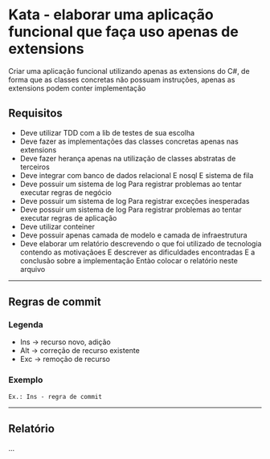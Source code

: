 # Kata - elaborar uma aplicação funcional que faça uso apenas de extensions

Criar uma aplicação funcional utilizando apenas as extensions do C#, de forma que as classes concretas não possuam instruções, apenas as extensions podem conter implementação

## Requisitos

- Deve utilizar TDD com a lib de testes de sua escolha
- Deve fazer as implementações das classes concretas apenas nas extensions
- Deve fazer herança apenas na utilização de classes abstratas de terceiros
- Deve integrar com banco de dados relacional E nosql E sistema de fila
- Deve possuir um sistema de log Para registrar problemas ao tentar executar regras de negócio
- Deve possuir um sistema de log Para registrar exceções inesperadas
- Deve possuir um sistema de log Para registrar problemas ao tentar executar regras de aplicação
- Deve utilizar conteiner
- Deve possuir apenas camada de modelo e camada de infraestrutura
- Deve elaborar um relatório descrevendo o que foi utilizado de tecnologia contendo as motivaçãoes E descrever as dificuldades encontradas E a conclusão sobre a implementação Entào colocar o relatório neste arquivo

----------

## Regras de commit

### Legenda

- Ins -> recurso novo, adição
- Alt -> correção de recurso existente
- Exc -> remoção de recurso

### Exemplo

`Ex.: Ins - regra de commit`

----------

## Relatório

...
